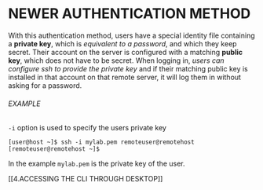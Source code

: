 # NEWER AUTHENTICATION METHOD
With this authentication method, users have a special identity file containing a **private key**, which is *equivalent to a password*, and which they keep secret. Their account on the server is configured with a matching **public key**, which does not have to be secret. When logging in, *users can configure ssh to provide the private key* and if their matching public key is installed in that account on that remote server, it will log them in without asking for a password.

###### EXAMPLE
`-i` option is used to specify the users private key

`[user@host ~]$ ssh -i mylab.pem remoteuser@remotehost`
`[remoteuser@remotehost ~]$`

In the example `mylab.pem` is the private key of the user.

[[4.ACCESSING THE CLI THROUGH DESKTOP]]